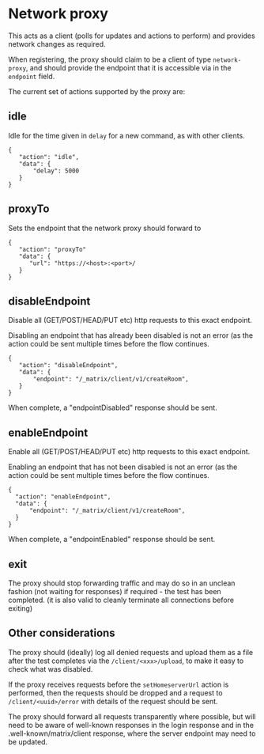 # Network proxy

This acts as a client (polls for updates and actions to perform)
and provides network changes as required.

When registering, the proxy should claim to be a client of type `network-proxy`, and should provide the endpoint that it is accessible via in the `endpoint` field.

The current set of actions supported by the proxy are:

## idle

Idle for the time given in `delay` for a new command, as with other clients.

```
{ 
   "action": "idle",
   "data": {
       "delay": 5000
   }
}
```

## proxyTo

Sets the endpoint that the network proxy should forward to

```
{
   "action": "proxyTo"
   "data": {
      "url": "https://<host>:<port>/
   }
}
```

## disableEndpoint 

Disable all (GET/POST/HEAD/PUT etc) http requests to this exact endpoint.

Disabling an endpoint that has already been disabled is not an error (as the action could be sent multiple times before the flow continues.

```
{
   "action": "disableEndpoint",
   "data": {
       "endpoint": "/_matrix/client/v1/createRoom",
   }
}
```

When complete, a "endpointDisabled" response should be sent.

## enableEndpoint

Enable all (GET/POST/HEAD/PUT etc) http requests to this exact endpoint.

Enabling an endpoint that has not been disabled is not an error (as the action could be sent multiple times before the flow continues.

```
{ 
  "action": "enableEndpoint",
  "data": {
      "endpoint": "/_matrix/client/v1/createRoom",
  } 
}
```

When complete, a "endpointEnabled" response should be sent.

## exit

The proxy should stop forwarding traffic and may do so in an unclean fashion (not waiting for responses) if required - the test has been completed. (it is also valid to cleanly terminate all connections before exiting)

## Other considerations

The proxy should (ideally) log all denied requests and upload them as a file after the test completes via the `/client/<xxx>/upload`, to make it easy to check what was disabled.

If the proxy receives requests before the `setHomeserverUrl` action is performed, then the requests should be dropped and a request to `/client/<uuid>/error` with details of the request should be sent.

The proxy should forward all requests transparently where possible, but will need to be aware of well-known responses in the login response and in the .well-known/matrix/client response, where the server endpoint may need to be updated.


